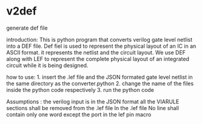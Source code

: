 # v2def
generate def file

introduction:
This is python program that converts verilog gate level netlist into a DEF file. Def fiel is used to represent the physical layout of an IC in an ASCII format. it represents the netlist and the circuit layout. We use DEF along with LEF to represent the complete physical layout of an integrated circuit while it is being designed.

how to use:
	1. insert the .lef file and the JSON formated gate level netlist in the same directory as the converter.python
	2. change the name of the files inside the python code respectively
	3. run the python code 
	
Assumptions :
	the verilog input is in the JSON format
	all the VIARULE sections shall be removed from the .lef file
	In the .lef file No line shall contain only one word except the port in the lef pin macro 
